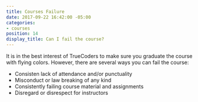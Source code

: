 ```yaml
---
title: Courses Failure
date: 2017-09-22 16:42:00 -05:00
categories:
- courses
position: 14
display_title: Can I fail the course?
---
```


It is in the best interest of TrueCoders to make sure you graduate the course with flying colors. However, there are several ways you can fail the course:

* Consisten lack of attendance and/or punctuality
* Misconduct or law breaking of any kind
* Consistently failing course material and assignments
* Disregard or disrespect for instructors
